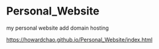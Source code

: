 # Personal_Website
my personal website
add domain hosting

https://howardchao.github.io/Personal_Website/index.html
